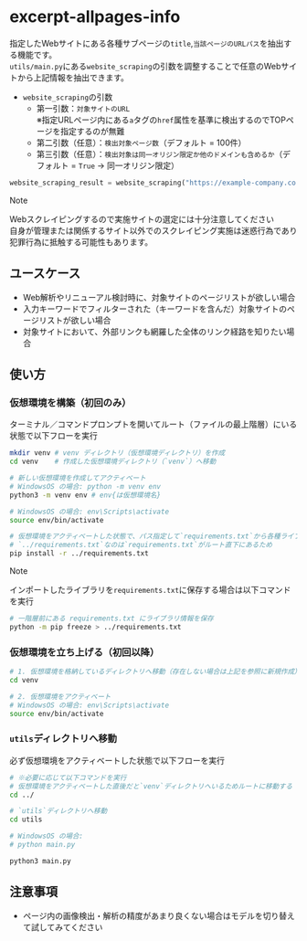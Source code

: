 # excerpt-allpages-info
指定したWebサイトにある各種サブページの`title`,`当該ページのURLパス`を抽出する機能です。<br>
`utils/main.py`にある`website_scraping`の引数を調整することで任意のWebサイトから上記情報を抽出できます。<br>

- `website_scraping`の引数
  - 第一引数：`対象サイトのURL`<br>
  ※指定URLページ内にある`a`タグの`href`属性を基準に検出するのでTOPページを指定するのが無難
  - 第二引数（任意）：`検出対象ページ数`（デフォルト = 100件）
  - 第三引数（任意）：`検出対象は同一オリジン限定か他のドメインも含めるか`（デフォルト = `True` -> 同一オリジン限定）

```py
website_scraping_result = website_scraping("https://example-company.co.jp", 5)
```

> [!NOTE]
> Webスクレイピングするので実施サイトの選定には十分注意してください<br>
> 自身が管理または関係するサイト以外でのスクレイピング実施は迷惑行為であり犯罪行為に抵触する可能性もあります。

## ユースケース
- Web解析やリニューアル検討時に、対象サイトのページリストが欲しい場合
- 入力キーワードでフィルターされた（キーワードを含んだ）対象サイトのページリストが欲しい場合
- 対象サイトにおいて、外部リンクも網羅した全体のリンク経路を知りたい場合

## 使い方
### 仮想環境を構築（初回のみ）
ターミナル／コマンドプロンプトを開いてルート（ファイルの最上階層）にいる状態で以下フローを実行
```bash
mkdir venv # venv ディレクトリ（仮想環境ディレクトリ）を作成
cd venv    # 作成した仮想環境ディレクトリ（`venv`）へ移動

# 新しい仮想環境を作成してアクティベート
# WindowsOS の場合: python -m venv env
python3 -m venv env # env{は仮想環境名}

# WindowsOS の場合: env\Scripts\activate
source env/bin/activate

# 仮想環境をアクティベートした状態で、パス指定して`requirements.txt`から各種ライブラリをインストール
# `../requirements.txt`なのは`requirements.txt`がルート直下にあるため
pip install -r ../requirements.txt
```

> [!NOTE]
> インポートしたライブラリを`requirements.txt`に保存する場合は以下コマンドを実行
```bash
# 一階層前にある requirements.txt にライブラリ情報を保存
python -m pip freeze > ../requirements.txt
```

### 仮想環境を立ち上げる（初回以降）
```bash
# 1. 仮想環境を格納しているディレクトリへ移動（存在しない場合は上記を参照に新規作成）
cd venv

# 2. 仮想環境をアクティベート
# WindowsOS の場合: env\Scripts\activate
source env/bin/activate
```

### `utils`ディレクトリへ移動
必ず仮想環境をアクティベートした状態で以下フローを実行
```bash
# ※必要に応じて以下コマンドを実行
# 仮想環境をアクティベートした直後だと`venv`ディレクトリへいるためルートに移動する
cd ../

# `utils`ディレクトリへ移動
cd utils

# WindowsOS の場合:
# python main.py

python3 main.py
```

## 注意事項
- ページ内の画像検出・解析の精度があまり良くない場合はモデルを切り替えて試してみてください
